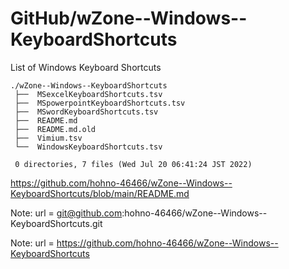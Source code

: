 # GitHub/wZone--Windows--KeyboardShortcuts

List of Windows Keyboard Shortcuts

    ./wZone--Windows--KeyboardShortcuts
     ├──  MSexcelKeyboardShortcuts.tsv
     ├──  MSpowerpointKeyboardShortcuts.tsv
     ├──  MSwordKeyboardShortcuts.tsv
     ├──  README.md
     ├──  README.md.old
     ├──  Vimium.tsv
     └──  WindowsKeyboardShortcuts.tsv
     
     0 directories, 7 files (Wed Jul 20 06:41:24 JST 2022)


https://github.com/hohno-46466/wZone--Windows--KeyboardShortcuts/blob/main/README.md

Note: url = git@github.com:hohno-46466/wZone--Windows--KeyboardShortcuts.git

Note: url = https://github.com/hohno-46466/wZone--Windows--KeyboardShortcuts
